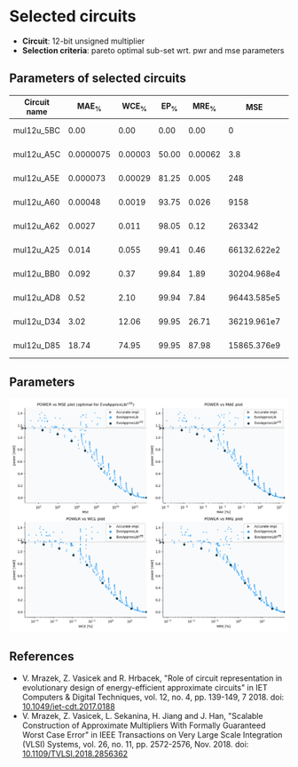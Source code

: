
Selected circuits
===================
 - **Circuit**: 12-bit unsigned multiplier
 - **Selection criteria**: pareto optimal sub-set wrt. pwr and mse parameters

Parameters of selected circuits
----------------------------

| Circuit name | MAE<sub>%</sub> | WCE<sub>%</sub> | EP<sub>%</sub> | MRE<sub>%</sub> | MSE | Download |
| --- |  --- | --- | --- | --- | --- | --- | 
| mul12u_5BC | 0.00 | 0.00 | 0.00 | 0.00 | 0 |   [[Verilog<sub>PDK45</sub>](mul12u_5BC_pdk45.v)] [[C](mul12u_5BC.c)] |
| mul12u_A5C | 0.0000075 | 0.00003 | 50.00 | 0.00062 | 3.8 |   [[Verilog<sub>PDK45</sub>](mul12u_A5C_pdk45.v)] [[C](mul12u_A5C.c)] |
| mul12u_A5E | 0.000073 | 0.00029 | 81.25 | 0.005 | 248 |   [[Verilog<sub>PDK45</sub>](mul12u_A5E_pdk45.v)] [[C](mul12u_A5E.c)] |
| mul12u_A60 | 0.00048 | 0.0019 | 93.75 | 0.026 | 9158 |   [[Verilog<sub>PDK45</sub>](mul12u_A60_pdk45.v)] [[C](mul12u_A60.c)] |
| mul12u_A62 | 0.0027 | 0.011 | 98.05 | 0.12 | 263342 |   [[Verilog<sub>PDK45</sub>](mul12u_A62_pdk45.v)] [[C](mul12u_A62.c)] |
| mul12u_A25 | 0.014 | 0.055 | 99.41 | 0.46 | 66132.622e2 |   [[Verilog<sub>PDK45</sub>](mul12u_A25_pdk45.v)] [[C](mul12u_A25.c)] |
| mul12u_BB0 | 0.092 | 0.37 | 99.84 | 1.89 | 30204.968e4 |   [[Verilog<sub>PDK45</sub>](mul12u_BB0_pdk45.v)] [[C](mul12u_BB0.c)] |
| mul12u_AD8 | 0.52 | 2.10 | 99.94 | 7.84 | 96443.585e5 |   [[Verilog<sub>PDK45</sub>](mul12u_AD8_pdk45.v)] [[C](mul12u_AD8.c)] |
| mul12u_D34 | 3.02 | 12.06 | 99.95 | 26.71 | 36219.961e7 |   [[Verilog<sub>PDK45</sub>](mul12u_D34_pdk45.v)] [[C](mul12u_D34.c)] |
| mul12u_D85 | 18.74 | 74.95 | 99.95 | 87.98 | 15865.376e9 |  [[Verilog<sub>generic</sub>](mul12u_D85.v)]  [[C](mul12u_D85.c)] |
    
Parameters
--------------
![Parameters figure](fig.png)

References
--------------
   - V. Mrazek, Z. Vasicek and R. Hrbacek, "Role of circuit representation in evolutionary design of energy-efficient approximate circuits" in IET Computers & Digital Techniques, vol. 12, no. 4, pp. 139-149, 7 2018. doi: [10.1049/iet-cdt.2017.0188](https://dx.doi.org/10.1049/iet-cdt.2017.0188)
   - V. Mrazek, Z. Vasicek, L. Sekanina, H. Jiang and J. Han, "Scalable Construction of Approximate Multipliers With Formally Guaranteed Worst Case Error" in IEEE Transactions on Very Large Scale Integration (VLSI) Systems, vol. 26, no. 11, pp. 2572-2576, Nov. 2018. doi: [10.1109/TVLSI.2018.2856362](https://dx.doi.org/10.1109/TVLSI.2018.2856362)

             